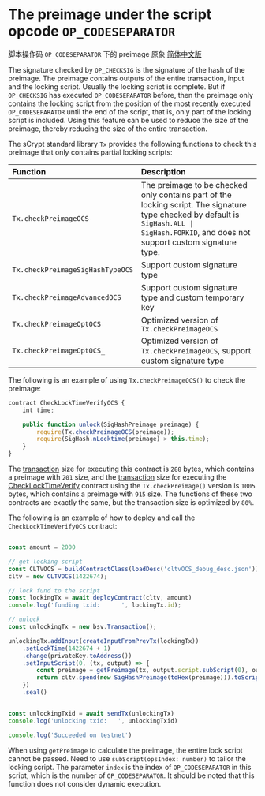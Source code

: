 # The preimage under the script opcode `OP_CODESEPARATOR`

脚本操作码 `OP_CODESEPARATOR` 下的 preimage 原象 [简体中文版](preimage_under_codeseparator_zh_CN.md)


The signature checked by `OP_CHECKSIG` is the signature of the hash of the preimage. The preimage contains outputs of the entire transaction, input and the locking script. Usually the locking script is complete. But if `OP_CHECKSIG` has executed `OP_CODESEPARATOR` before, then the preimage only contains the locking script from the position of the most recently executed `OP_CODESEPARATOR` until the end of the script, that is, only part of the locking script is included. Using this feature can be used to reduce the size of the preimage, thereby reducing the size of the entire transaction.


The sCrypt standard library `Tx` provides the following functions to check this preimage that only contains partial locking scripts:

| Function | Description | 
| :-----| :---- |
| `Tx.checkPreimageOCS` | The preimage to be checked only contains part of the locking script. The signature type checked by default is `SigHash.ALL \| SigHash.FORKID`, and does not support custom signature type.|
| `Tx.checkPreimageSigHashTypeOCS` | Support custom signature type|
| `Tx.checkPreimageAdvancedOCS` | Support custom signature type and custom temporary key|
| `Tx.checkPreimageOptOCS` | Optimized version of `Tx.checkPreimageOCS` |
| `Tx.checkPreimageOptOCS_` | Optimized version of `Tx.checkPreimageOCS`, support custom signature type |


The following is an example of using `Tx.checkPreimageOCS()` to check the preimage:

```javascript
contract CheckLockTimeVerifyOCS {
    int time;

    public function unlock(SigHashPreimage preimage) {
        require(Tx.checkPreimageOCS(preimage));
        require(SigHash.nLocktime(preimage) > this.time);
    }
}
```


The [transaction](https://classic-test.whatsonchain.com/tx/430b65cde01692579be1159077c7c09b29f96aa654771301dbae5d6e602b2284) size for executing this contract is `288` bytes, which contains a preimage with `201` size, and the [transaction](https://classic-test.whatsonchain.com/tx/7b72fc1e8cc8229d9c54675bf1011ec96291257927e989e53d98a3130f2d9248) size for executing the [CheckLockTimeVerify](https://github.com/sCrypt-Inc/boilerplate/blob/master/contracts/cltv.scrypt) contract using the `Tx.checkPreimage()` version is `1005` bytes, which contains a preimage with `915` size.  The functions of these two contracts are exactly the same, but the transaction size is optimized by `80%`.


The following is an example of how to deploy and call the `CheckLockTimeVerifyOCS` contract:

```javascript

const amount = 2000

// get locking script
const CLTVOCS = buildContractClass(loadDesc('cltvOCS_debug_desc.json'));
cltv = new CLTVOCS(1422674);

// lock fund to the script
const lockingTx = await deployContract(cltv, amount)
console.log('funding txid:      ', lockingTx.id);

// unlock
const unlockingTx = new bsv.Transaction();

unlockingTx.addInput(createInputFromPrevTx(lockingTx))
    .setLockTime(1422674 + 1)
    .change(privateKey.toAddress())
    .setInputScript(0, (tx, output) => {
        const preimage = getPreimage(tx, output.script.subScript(0), output.satoshis)
        return cltv.spend(new SigHashPreimage(toHex(preimage))).toScript()
    })
    .seal()


const unlockingTxid = await sendTx(unlockingTx)
console.log('unlocking txid:   ', unlockingTxid)

console.log('Succeeded on testnet')

```

When using `getPreimage` to calculate the preimage, the entire lock script cannot be passed. Need to use `subScript(opsIndex: number)` to tailor the locking script. The parameter `index` is the index of `OP_CODESEPARATOR` in this script, which is the number of `OP_CODESEPARATOR`. It should be noted that this function does not consider dynamic execution.